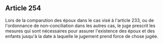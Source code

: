 Article 254
----
Lors de la comparution des époux dans le cas visé à l'article 233, ou de
l'ordonnance de non-conciliation dans les autres cas, le juge prescrit les
mesures qui sont nécessaires pour assurer l'existence des époux et des enfants
jusqu'à la date à laquelle le jugement prend force de chose jugée.
